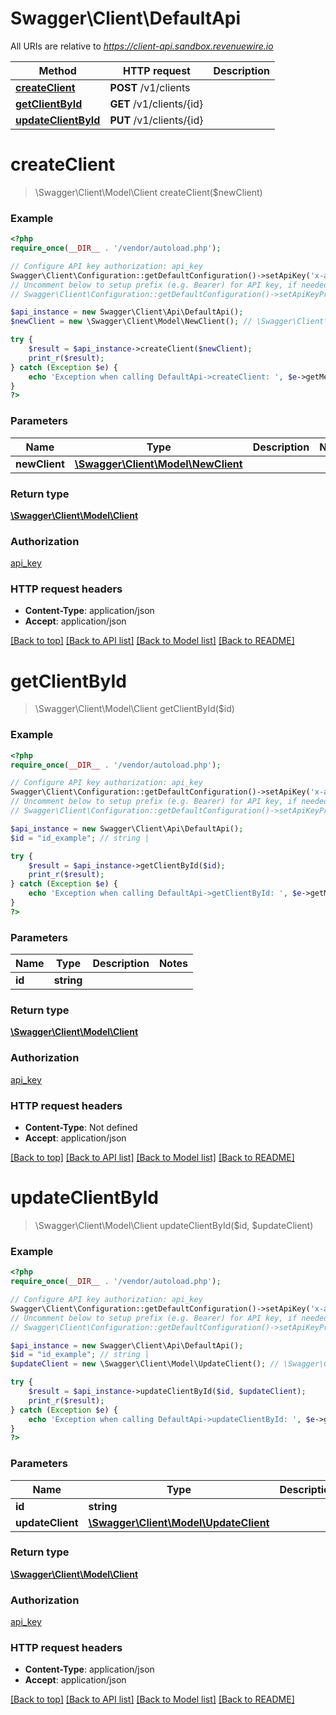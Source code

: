 # Swagger\Client\DefaultApi

All URIs are relative to *https://client-api.sandbox.revenuewire.io*

Method | HTTP request | Description
------------- | ------------- | -------------
[**createClient**](DefaultApi.md#createClient) | **POST** /v1/clients | 
[**getClientById**](DefaultApi.md#getClientById) | **GET** /v1/clients/{id} | 
[**updateClientById**](DefaultApi.md#updateClientById) | **PUT** /v1/clients/{id} | 


# **createClient**
> \Swagger\Client\Model\Client createClient($newClient)



### Example
```php
<?php
require_once(__DIR__ . '/vendor/autoload.php');

// Configure API key authorization: api_key
Swagger\Client\Configuration::getDefaultConfiguration()->setApiKey('x-api-key', 'YOUR_API_KEY');
// Uncomment below to setup prefix (e.g. Bearer) for API key, if needed
// Swagger\Client\Configuration::getDefaultConfiguration()->setApiKeyPrefix('x-api-key', 'Bearer');

$api_instance = new Swagger\Client\Api\DefaultApi();
$newClient = new \Swagger\Client\Model\NewClient(); // \Swagger\Client\Model\NewClient | 

try {
    $result = $api_instance->createClient($newClient);
    print_r($result);
} catch (Exception $e) {
    echo 'Exception when calling DefaultApi->createClient: ', $e->getMessage(), PHP_EOL;
}
?>
```

### Parameters

Name | Type | Description  | Notes
------------- | ------------- | ------------- | -------------
 **newClient** | [**\Swagger\Client\Model\NewClient**](../Model/\Swagger\Client\Model\NewClient.md)|  |

### Return type

[**\Swagger\Client\Model\Client**](../Model/Client.md)

### Authorization

[api_key](../../README.md#api_key)

### HTTP request headers

 - **Content-Type**: application/json
 - **Accept**: application/json

[[Back to top]](#) [[Back to API list]](../../README.md#documentation-for-api-endpoints) [[Back to Model list]](../../README.md#documentation-for-models) [[Back to README]](../../README.md)

# **getClientById**
> \Swagger\Client\Model\Client getClientById($id)



### Example
```php
<?php
require_once(__DIR__ . '/vendor/autoload.php');

// Configure API key authorization: api_key
Swagger\Client\Configuration::getDefaultConfiguration()->setApiKey('x-api-key', 'YOUR_API_KEY');
// Uncomment below to setup prefix (e.g. Bearer) for API key, if needed
// Swagger\Client\Configuration::getDefaultConfiguration()->setApiKeyPrefix('x-api-key', 'Bearer');

$api_instance = new Swagger\Client\Api\DefaultApi();
$id = "id_example"; // string | 

try {
    $result = $api_instance->getClientById($id);
    print_r($result);
} catch (Exception $e) {
    echo 'Exception when calling DefaultApi->getClientById: ', $e->getMessage(), PHP_EOL;
}
?>
```

### Parameters

Name | Type | Description  | Notes
------------- | ------------- | ------------- | -------------
 **id** | **string**|  |

### Return type

[**\Swagger\Client\Model\Client**](../Model/Client.md)

### Authorization

[api_key](../../README.md#api_key)

### HTTP request headers

 - **Content-Type**: Not defined
 - **Accept**: application/json

[[Back to top]](#) [[Back to API list]](../../README.md#documentation-for-api-endpoints) [[Back to Model list]](../../README.md#documentation-for-models) [[Back to README]](../../README.md)

# **updateClientById**
> \Swagger\Client\Model\Client updateClientById($id, $updateClient)



### Example
```php
<?php
require_once(__DIR__ . '/vendor/autoload.php');

// Configure API key authorization: api_key
Swagger\Client\Configuration::getDefaultConfiguration()->setApiKey('x-api-key', 'YOUR_API_KEY');
// Uncomment below to setup prefix (e.g. Bearer) for API key, if needed
// Swagger\Client\Configuration::getDefaultConfiguration()->setApiKeyPrefix('x-api-key', 'Bearer');

$api_instance = new Swagger\Client\Api\DefaultApi();
$id = "id_example"; // string | 
$updateClient = new \Swagger\Client\Model\UpdateClient(); // \Swagger\Client\Model\UpdateClient | 

try {
    $result = $api_instance->updateClientById($id, $updateClient);
    print_r($result);
} catch (Exception $e) {
    echo 'Exception when calling DefaultApi->updateClientById: ', $e->getMessage(), PHP_EOL;
}
?>
```

### Parameters

Name | Type | Description  | Notes
------------- | ------------- | ------------- | -------------
 **id** | **string**|  |
 **updateClient** | [**\Swagger\Client\Model\UpdateClient**](../Model/\Swagger\Client\Model\UpdateClient.md)|  |

### Return type

[**\Swagger\Client\Model\Client**](../Model/Client.md)

### Authorization

[api_key](../../README.md#api_key)

### HTTP request headers

 - **Content-Type**: application/json
 - **Accept**: application/json

[[Back to top]](#) [[Back to API list]](../../README.md#documentation-for-api-endpoints) [[Back to Model list]](../../README.md#documentation-for-models) [[Back to README]](../../README.md)

